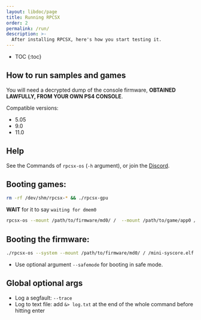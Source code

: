 ```yaml
---
layout: libdoc/page
title: Running RPCSX
order: 2
permalink: /run/
description: >- 
  After installing RPCSX, here's how you start testing it.
---
```


- TOC
{:toc}

## How to run samples and games

You will need a decrypted dump of the console firmware, **OBTAINED LAWFULLY, FROM YOUR OWN PS4 CONSOLE**.

Compatible versions:
- 5.05
- 9.0
- 11.0

## Help
See the Commands of `rpcsx-os` (`-h` argument), or join the [Discord](https://discord.gg/t6dzA4wUdG).

## Booting games: 
```sh
rm -rf /dev/shm/rpcsx-* && ./rpcsx-gpu
```
**WAIT** for it to say `waiting for dmem0`
```sh
rpcsx-os --mount /path/to/firmware/md0/ /  --mount /path/to/game/app0 /app0 /app0/eboot.bin [optional args, without brackets]
```
## Booting the firmware:
```sh
./rpcsx-os --system --mount /path/to/firmware/md0/ / /mini-syscore.elf
```
- Use optional argument `--safemode` for booting in safe mode.

## Global optional args
- Log a segfault: `--trace`
- Log to text file: add `&> log.txt` at the end of the whole command before hitting enter
